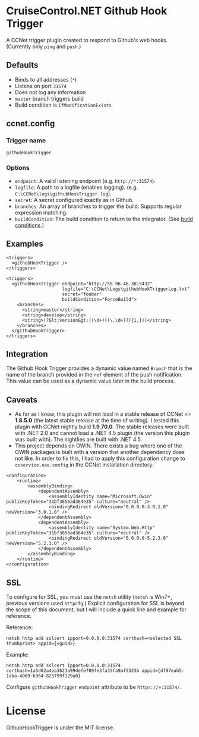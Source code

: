 # CruiseControl.NET Github Hook Trigger
A CCNet trigger plugin created to respond to Github's web hooks. (Currently only `ping` and `push`.)

## Defaults

- Binds to all addresses (`*`)
- Listens on port `31574` 
- Does not log any information
- `master` branch triggers build
- Build condition is `IfModificationExists`

## ccnet.config

### Trigger name
`githubHookTrigger`

### Options
- `endpoint`: A valid listening endpoint (e.g. `http://*:31574`).
- `logfile`: A path to a logfile (enables logging). (e.g. `C:\CCNet\logs\githubHookTrigger.log`).
- `secret`: A secret configured exactly as in Github.
- `branches`: An array of branches to trigger the build. Supports regular expression matching.
- `buildCondition`: The build condition to return to the integrator. (See [build conditions](http://cruisecontrolnet.org/projects/ccnet/wiki/Build_Condition).)

## Examples
```
<triggers>
  <githubHookTrigger />
</triggers>
```

```
<triggers>
  <githubHookTrigger endpoint="http://58.96.46.38:5432"
                     logfile="C:\CCNet\Logs\githubHookTriggerLog.txt"
                     secret="foobar"
                     buildCondition="ForceBuild">
    <branches>
      <string>master</string>
      <string>develop</string>
      <string>(?&lt;version&gt;((\d+)((\.\d+)?){1,}))</string>
    </branches>
  </githubHookTrigger>
</triggers>
```

## Integration
The Github Hook Trigger provides a dynamic value named `Branch` that is the name of the branch provided in the `ref` element of the push notification. This value can be used as a dynamic value later in the build process.

## Caveats
- As far as I know, this plugin will not load in a stable release of CCNet <= **1.8.5.0** (the latest stable release at the time of writing). I tested this plugin with CCNet nightly build **1.9.70.0**. The stable releases were built with .NET 2.0 and cannot load a .NET 4.5 plugin (the version this plugin was built with). The nightlies are built with .NET 4.5.
- This project depends on OWIN. There exists a bug where one of the OWIN packages is built with a version that another dependency does not like. In order to fix this, I had to apply this configuration change to `ccservice.exe.config` in the CCNet installation directory:

```
<configuration>
	<runtime>
		<assemblyBinding>
			<dependentAssembly>
				<assemblyIdentity name="Microsoft.Owin" publicKeyToken="31bf3856ad364e35" culture="neutral" />
				<bindingRedirect oldVersion="0.0.0.0-3.0.1.0" newVersion="3.0.1.0" />
			</dependentAssembly>
			<dependentAssembly>
				<assemblyIdentity name="System.Web.Http" publicKeyToken="31bf3856ad364e35" culture="neutral" />
				<bindingRedirect oldVersion="0.0.0.0-5.2.3.0" newVersion="5.2.3.0" />
			</dependentAssembly>
		</assemblyBinding>
	</runtime>
</configuration>
```

## SSL
To configure for SSL, you must use the `netsh` utility (`netsh` is Win7+, previous versions used `httpcfg`.) Explicit configuration for SSL is beyond the scope of this document, but I will include a quick line and example for reference.

Reference:

	netsh http add sslcert ipport=0.0.0.0:31574 certhash=<selected SSL thumbprint> appid={<guid>}

Example:

	netsh http add sslcert ipport=0.0.0.0:31574 certhash=1a5d02a4ea3623a99defe789fe3fa35fa9af5523b appid={df97eab5-1aba-4069-b364-825799f129a0}

Configure `githubHookTrigger` `endpoint` attribute to be `https://+:31574/`.

# License

GithubHookTrigger is under the MIT license.